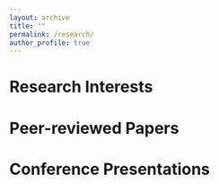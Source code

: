 ```yaml
---
layout: archive
title: ""
permalink: /research/
author_profile: true
---
```


# Research Interests
# Peer-reviewed Papers
# Conference Presentations